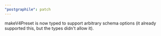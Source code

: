 ```yaml
---
"postgraphile": patch
---
```


makeV4Preset is now typed to support arbitrary schema options (it already
supported this, but the types didn't allow it).
